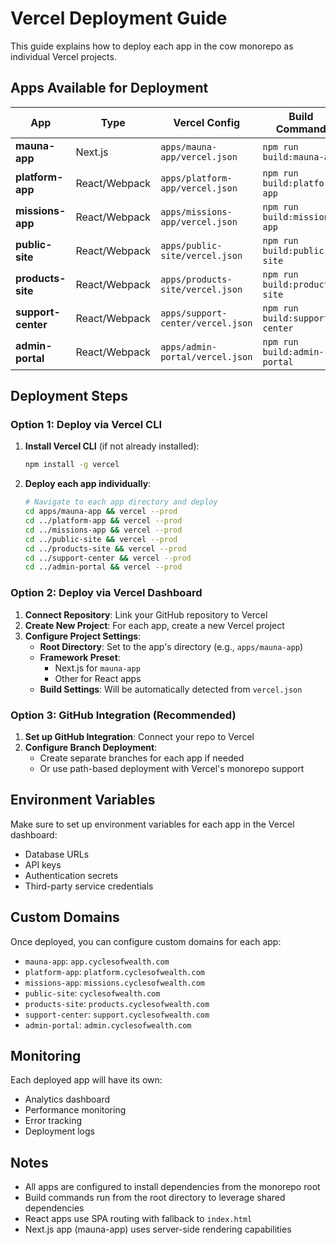 # Vercel Deployment Guide

This guide explains how to deploy each app in the cow monorepo as individual Vercel projects.

## Apps Available for Deployment

| App | Type | Vercel Config | Build Command |
|-----|------|---------------|---------------|
| **mauna-app** | Next.js | `apps/mauna-app/vercel.json` | `npm run build:mauna-app` |
| **platform-app** | React/Webpack | `apps/platform-app/vercel.json` | `npm run build:platform-app` |
| **missions-app** | React/Webpack | `apps/missions-app/vercel.json` | `npm run build:missions-app` |
| **public-site** | React/Webpack | `apps/public-site/vercel.json` | `npm run build:public-site` |
| **products-site** | React/Webpack | `apps/products-site/vercel.json` | `npm run build:products-site` |
| **support-center** | React/Webpack | `apps/support-center/vercel.json` | `npm run build:support-center` |
| **admin-portal** | React/Webpack | `apps/admin-portal/vercel.json` | `npm run build:admin-portal` |

## Deployment Steps

### Option 1: Deploy via Vercel CLI

1. **Install Vercel CLI** (if not already installed):
   ```bash
   npm install -g vercel
   ```

2. **Deploy each app individually**:
   ```bash
   # Navigate to each app directory and deploy
   cd apps/mauna-app && vercel --prod
   cd ../platform-app && vercel --prod
   cd ../missions-app && vercel --prod
   cd ../public-site && vercel --prod
   cd ../products-site && vercel --prod
   cd ../support-center && vercel --prod
   cd ../admin-portal && vercel --prod
   ```

### Option 2: Deploy via Vercel Dashboard

1. **Connect Repository**: Link your GitHub repository to Vercel
2. **Create New Project**: For each app, create a new Vercel project
3. **Configure Project Settings**:
   - **Root Directory**: Set to the app's directory (e.g., `apps/mauna-app`)
   - **Framework Preset**:
     - Next.js for `mauna-app`
     - Other for React apps
   - **Build Settings**: Will be automatically detected from `vercel.json`

### Option 3: GitHub Integration (Recommended)

1. **Set up GitHub Integration**: Connect your repo to Vercel
2. **Configure Branch Deployment**:
   - Create separate branches for each app if needed
   - Or use path-based deployment with Vercel's monorepo support

## Environment Variables

Make sure to set up environment variables for each app in the Vercel dashboard:

- Database URLs
- API keys
- Authentication secrets
- Third-party service credentials

## Custom Domains

Once deployed, you can configure custom domains for each app:

- `mauna-app`: `app.cyclesofwealth.com`
- `platform-app`: `platform.cyclesofwealth.com`
- `missions-app`: `missions.cyclesofwealth.com`
- `public-site`: `cyclesofwealth.com`
- `products-site`: `products.cyclesofwealth.com`
- `support-center`: `support.cyclesofwealth.com`
- `admin-portal`: `admin.cyclesofwealth.com`

## Monitoring

Each deployed app will have its own:
- Analytics dashboard
- Performance monitoring
- Error tracking
- Deployment logs

## Notes

- All apps are configured to install dependencies from the monorepo root
- Build commands run from the root directory to leverage shared dependencies
- React apps use SPA routing with fallback to `index.html`
- Next.js app (mauna-app) uses server-side rendering capabilities